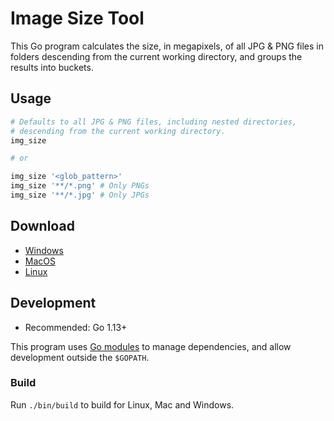 # Image Size Tool

This Go program calculates the size, in megapixels, of all JPG & PNG files in
folders descending from the current working directory, and groups the results
into buckets.

## Usage

```sh
# Defaults to all JPG & PNG files, including nested directories,
# descending from the current working directory.
img_size

# or

img_size '<glob_pattern>'
img_size '**/*.png' # Only PNGs
img_size '**/*.jpg' # Only JPGs
```

## Download

* [Windows](https://github.com/remove-bg/integration/raw/master/img_size/dist/windows/img_size.exe)
* [MacOS](https://github.com/remove-bg/integration/raw/master/img_size/dist/macos/img_size)
* [Linux](https://github.com/remove-bg/integration/raw/master/img_size/dist/linux/img_size)

## Development

- Recommended: Go 1.13+

This program uses [Go modules](https://github.com/golang/go/wiki/Modules) to
manage dependencies, and allow development outside the `$GOPATH`.

### Build

Run `./bin/build` to build for Linux, Mac and Windows.
